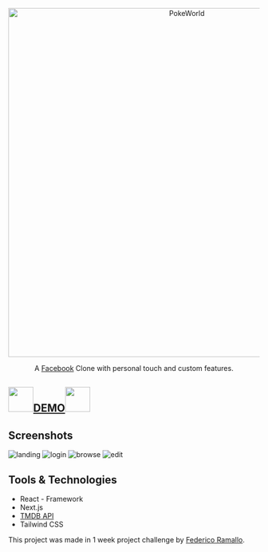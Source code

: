 <p align="center">
  <a href="https://github.com/tobiasbueschel/awesome-pokemon/">
    <img alt="PokeWorld" src="https://spng.pngfind.com/pngs/s/42-421083_download-fondo-transparente-facebook-logo-hd-png-download.png" width="700">
  </a>
</p>

<div align="center">

<p align="center">
  A <a href="https://www.facebook.com/">Facebook</a> Clone with personal touch and custom features.
</p>

</div>

## <img src="https://cdn.icon-icons.com/icons2/555/PNG/512/facebook_icon-icons.com_53612.png" width="50px"/><a href="https://netflix-ramallo.netlify.app/" target="_blank">DEMO</a><img src="https://cdn.icon-icons.com/icons2/555/PNG/512/facebook_icon-icons.com_53612.png" width="50px"/>
## Screenshots
<img src="https://i.ibb.co/whrf8zm/ladingnetflix.png" target="_blank" alt="landing"/>
<img src="https://i.ibb.co/LpsZwsL/netflix-Log-In.png" target="_blank" alt="login"/>
<img src="https://i.ibb.co/988tssB/netflix-SS.png" target="_blank" alt="browse"/>
<img src="https://i.ibb.co/ySnP9ZC/edit-Profile.png" target="_blank" alt="edit"/>


## Tools & Technologies 
- React - Framework
- Next.js
- [TMDB API](https://www.themoviedb.org/) 
- Tailwind CSS




This project was made in 1 week project challenge by [Federico Ramallo](https://github.com/Fede-Ramallo).